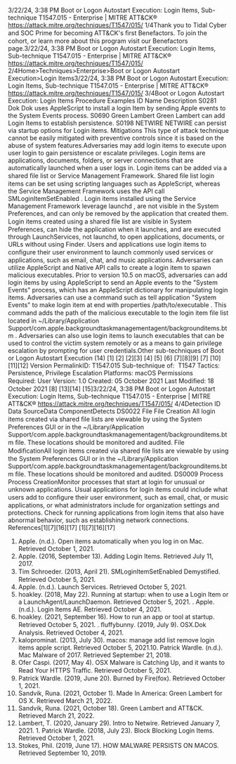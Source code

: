 3/22/24, 3:38 PM Boot or Logon Autostart Execution: Login Items, Sub-technique T1547.015 - Enterprise | MITRE ATT&CK®
https://attack.mitre.org/techniques/T1547/015/ 1/4Thank you to Tidal Cyber and SOC Prime for becoming ATT&CK's ﬁrst Benefactors. To join the cohort, or learn more about this program visit our
Benefactors page.3/22/24, 3:38 PM Boot or Logon Autostart Execution: Login Items, Sub-technique T1547.015 - Enterprise | MITRE ATT&CK®
https://attack.mitre.org/techniques/T1547/015/ 2/4Home>Techniques>Enterprise>Boot or Logon Autostart Execution>Login Items3/22/24, 3:38 PM Boot or Logon Autostart Execution: Login Items, Sub-technique T1547.015 - Enterprise | MITRE ATT&CK®
https://attack.mitre.org/techniques/T1547/015/ 3/4Boot or Logon Autostart Execution: Login Items
Procedure Examples
ID Name Description
S0281 Dok Dok uses AppleScript to install a login Item by sending Apple events to the System Events process.
S0690 Green Lambert Green Lambert can add Login Items to establish persistence.
S0198 NETWIRE NETWIRE can persist via startup options for Login items.
Mitigations
This type of attack technique cannot be easily mitigated with preventive controls since it is based on the abuse of system features.Adversaries may add login items to execute upon user login to gain persistence or escalate privileges. Login items are applications,
documents, folders, or server connections that are automatically launched when a user logs in. Login items can be added via a shared ﬁle
list or Service Management Framework. Shared ﬁle list login items can be set using scripting languages such as AppleScript, whereas the
Service Management Framework uses the API call SMLoginItemSetEnabled .
Login items installed using the Service Management Framework leverage launchd , are not visible in the System Preferences, and can only
be removed by the application that created them. Login items created using a shared ﬁle list are visible in System Preferences, can hide
the application when it launches, and are executed through LaunchServices, not launchd, to open applications, documents, or URLs without
using Finder. Users and applications use login items to conﬁgure their user environment to launch commonly used services or applications,
such as email, chat, and music applications.
Adversaries can utilize AppleScript and Native API calls to create a login item to spawn malicious executables. Prior to version 10.5 on
macOS, adversaries can add login items by using AppleScript to send an Apple events to the "System Events" process, which has an
AppleScript dictionary for manipulating login items. Adversaries can use a command such as tell application "System Events" to
make login item at end with properties /path/to/executable . This command adds the path of the malicious executable to the
login item ﬁle list located in ~/Library/Application Support/com.apple.backgroundtaskmanagementagent/backgrounditems.btm .
Adversaries can also use login items to launch executables that can be used to control the victim system remotely or as a means to gain
privilege escalation by prompting for user credentials.Other sub-techniques of Boot or Logon Autostart Execution (14)
[1]
[2]
[2][3]
[4]
[5]
[6]
[7][8][9]
[7]
[10][11][12]
Version PermalinkID: T1547.015
Sub-technique of:  T1547
 
Tactics: Persistence, Privilege Escalation
 
Platforms: macOS
 
Permissions Required: User
Version: 1.0
Created: 05 October 2021
Last Modiﬁed: 18 October 2021
[8]
[13][14]
[15]3/22/24, 3:38 PM Boot or Logon Autostart Execution: Login Items, Sub-technique T1547.015 - Enterprise | MITRE ATT&CK®
https://attack.mitre.org/techniques/T1547/015/ 4/4Detection
ID Data SourceData ComponentDetects
DS0022 File File Creation All login items created via shared ﬁle lists are viewable by using the System Preferences GUI or
in the ~/Library/Application
Support/com.apple.backgroundtaskmanagementagent/backgrounditems.btm ﬁle.
These locations should be monitored and audited.
File
ModiﬁcationAll login items created via shared ﬁle lists are viewable by using the System Preferences GUI or
in the ~/Library/Application
Support/com.apple.backgroundtaskmanagementagent/backgrounditems.btm ﬁle.
These locations should be monitored and audited.
DS0009 Process Process
CreationMonitor processes that start at login for unusual or unknown applications. Usual applications
for login items could include what users add to conﬁgure their user environment, such as
email, chat, or music applications, or what administrators include for organization settings and
protections. Check for running applications from login items that also have abnormal behavior,
such as establishing network connections.
References[1][7][16][17]
[1][7][16][17]
1. Apple. (n.d.). Open items automatically when you log in on
Mac. Retrieved October 1, 2021.
2. Apple. (2016, September 13). Adding Login Items. Retrieved
July 11, 2017.
3. Tim Schroeder. (2013, April 21). SMLoginItemSetEnabled
Demystiﬁed. Retrieved October 5, 2021.
4. Apple. (n.d.). Launch Services. Retrieved October 5, 2021.
5. hoakley. (2018, May 22). Running at startup: when to use a
Login Item or a LaunchAgent/LaunchDaemon. Retrieved
October 5, 2021.
 . Apple. (n.d.). Login Items AE. Retrieved October 4, 2021.
7. hoakley. (2021, September 16). How to run an app or tool at
startup. Retrieved October 5, 2021.
 . ﬂuffybunny. (2019, July 9). OSX.Dok Analysis. Retrieved
October 4, 2021.
9. kaloprominat. (2013, July 30). macos: manage add list
remove login items apple script. Retrieved October 5, 2021.10. Patrick Wardle. (n.d.). Mac Malware of 2017. Retrieved
September 21, 2018.
11. Ofer Caspi. (2017, May 4). OSX Malware is Catching Up, and it
wants to Read Your HTTPS Traﬃc. Retrieved October 5, 2021.
12. Patrick Wardle. (2019, June 20). Burned by Fire(fox). Retrieved
October 1, 2021.
13. Sandvik, Runa. (2021, October 1). Made In America: Green
Lambert for OS X. Retrieved March 21, 2022.
14. Sandvik, Runa. (2021, October 18). Green Lambert and
ATT&CK. Retrieved March 21, 2022.
15. Lambert, T. (2020, January 29). Intro to Netwire. Retrieved
January 7, 2021.
1 . Patrick Wardle. (2018, July 23). Block Blocking Login Items.
Retrieved October 1, 2021.
17. Stokes, Phil. (2019, June 17). HOW MALWARE PERSISTS ON
MACOS. Retrieved September 10, 2019.
